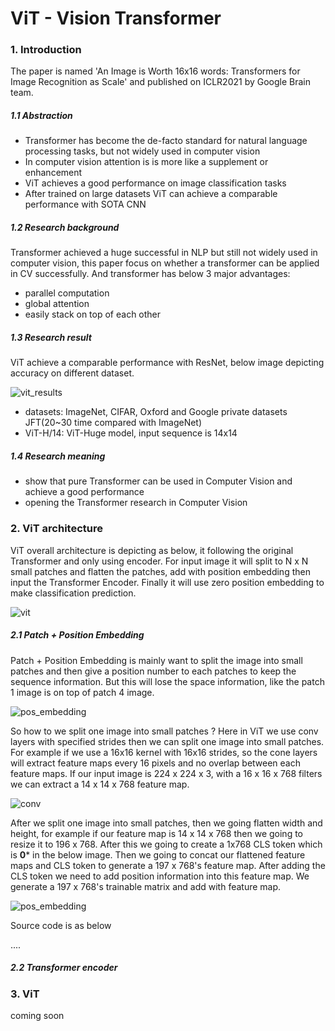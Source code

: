# ViT - Vision Transformer

### 1. Introduction

The paper is named 'An Image is Worth 16x16 words: Transformers for Image Recognition as Scale'  and published on ICLR2021 by Google Brain team. 

##### 1.1 Abstraction

- Transformer has become the de-facto standard for natural language processing tasks, but not widely used in computer vision
- In computer vision attention is is more like a supplement or enhancement
- ViT achieves a good performance on image classification tasks
- After trained on large datasets ViT can achieve a comparable performance with SOTA CNN

##### 1.2 Research background

Transformer achieved a huge successful in NLP but still not widely used in computer vision, this paper focus on whether a transformer can be applied in CV successfully. And transformer has below 3 major advantages:

- parallel computation
- global attention
- easily stack on top of each other

##### 1.3 Research result

ViT achieve a comparable performance with ResNet, below image depicting accuracy on different dataset.

![vit_results](https://github.com/Qucy/ViT-VisionTransformer\img\vit_results.jpg)

- datasets: ImageNet, CIFAR, Oxford and Google private datasets JFT(20~30 time compared with ImageNet)
- ViT-H/14: ViT-Huge model, input sequence is 14x14

##### 1.4 Research meaning

- show that pure Transformer can be used in Computer Vision and achieve a good performance
- opening the Transformer research in Computer Vision



### 2. ViT architecture 

ViT overall architecture is depicting as below, it following the original Transformer and only using encoder. For input image it will split to N x N small patches and flatten the patches, add with position embedding then input the Transformer Encoder. Finally it will use zero position embedding to make classification prediction.

![vit](https://github.com/Qucy/ViT-VisionTransformer/img/vit.jpg)



##### 2.1 Patch + Position Embedding

Patch + Position Embedding is mainly want to split the image into small patches and then give a position number to each patches to keep the sequence information. But this will lose the space information, like the patch 1 image is on top of patch 4 image.

![pos_embedding](https://github.com/Qucy/ViT-VisionTransformer/img/pos_embedding.jpg)

So how to we split one image into small patches ? Here in ViT we use conv layers with specified strides then we can split one image into small patches. For example if we use a 16x16 kernel with 16x16 strides, so the cone layers will extract feature maps every 16 pixels and no overlap between each feature maps. If our input image is 224 x 224 x 3, with a 16 x 16 x 768 filters we can extract a 14 x 14 x 768 feature map.

![conv](https://github.com/Qucy/ViT-VisionTransformer/img/conv.gif)

After we split one image into small patches, then we going flatten width and height, for example if our feature map is 14 x 14 x 768 then we going to resize it to 196 x 768.  After this we going to create a 1x768 CLS token which is **0*** in the below image. Then we going to concat our flattened feature maps and CLS token to generate a 197 x 768's feature map. After adding the CLS token we need to add position information into this feature map. We generate a 197 x 768's trainable matrix and add with feature map. 

![pos_embedding](https://github.com/Qucy/ViT-VisionTransformer/img/pos_embedding.jpg)

Source code is as below

....

##### 2.2 Transformer encoder





### 3. ViT

coming soon









 
